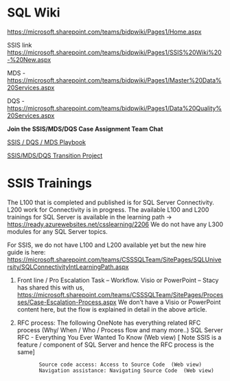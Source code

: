# SQL Wiki

https://microsoft.sharepoint.com/teams/bidpwiki/Pages1/Home.aspx

SSIS link https://microsoft.sharepoint.com/teams/bidpwiki/Pages1/SSIS%20Wiki%20-%20New.aspx

MDS - https://microsoft.sharepoint.com/teams/bidpwiki/Pages1/Master%20Data%20Services.aspx

DQS - https://microsoft.sharepoint.com/teams/bidpwiki/Pages1/Data%20Quality%20Services.aspx

**Join the SSIS/MDS/DQS Case Assignment Team Chat**

[SSIS / DQS / MDS Playbook](https://microsoft.sharepoint.com/:f:/t/SSISHandoffPlanningDiscussion/EpDBixxeBplIhuajwV0gXKoB9w0IWCG8kubjevRCQ4V5AA?e=PF7JAf)

[SSIS/MDS/DQS Transition Project](https://teams.microsoft.com/l/team/19%3a3da2a86b14034154bab6ff73245f4a17%40thread.tacv2/conversations?groupId=8fccbd1e-44fb-4f3c-ab1d-881f5bb5e2a4&tenantId=72f988bf-86f1-41af-91ab-2d7cd011db47) 


# SSIS Trainings

The L100 that is completed and published is for SQL Server Connectivity. L200 work for Connectivity is in progress. The available L100 and L200 trainings for SQL Server is available in the learning path -> https://ready.azurewebsites.net/csslearning/2206
We do not have any L300 modules for any SQL Server topics.

For SSIS, we do not have L100 and L200 available yet but the new hire guide is here: https://microsoft.sharepoint.com/teams/CSSSQLTeam/SitePages/SQLUniversity/SQLConnectivityIntLearningPath.aspx

1.	Front line / Pro Escalation Task – Workflow.   Visio or PowerPoint – Stacy has shared this with us,
https://microsoft.sharepoint.com/teams/CSSSQLTeam/SitePages/Processes/Case-Escalation-Process.aspx 
We don’t have a Visio or PowerPoint content here, but the flow is explained in detail in the above article.

2.	RFC process:  The following OneNote has everything related RFC process (Why/ When / Who / Process flow and many more..)
SQL Server RFC - Everything You Ever Wanted To Know   (Web view)   [ Note SSIS is a feature / component of SQL Server and hence the RFC process is the same]

               Source code access: Access to Source Code  (Web view)
               Navigation assistance: Navigating Source Code  (Web view)

